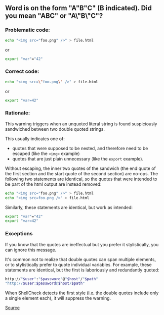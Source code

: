 ##  Word is on the form "A"B"C" (B indicated). Did you mean "ABC" or "A\\"B\\"C"?

### Problematic code:

```sh
echo "<img src="foo.png" />" > file.html
```

or

```sh
export "var"="42"
```

### Correct code:

```sh
echo "<img src=\"foo.png\" />" > file.html
```

or

```sh
export "var=42"
```


### Rationale:

This warning triggers when an unquoted literal string is found suspiciously sandwiched between two double quoted strings.

This usually indicates one of:

- quotes that were supposed to be nested, and therefore need to be escaped (like the `<img>` example)
- quotes that are just plain unnecessary (like the `export` example).

Without escaping, the inner two quotes of the sandwich (the end quote of the first section and the start quote of the second section) are no-ops. The following two statements are identical, so the quotes that were intended to be part of the html output are instead removed:

```sh
echo "<img src="foo.png" />" > file.html
echo "<img src=foo.png />" > file.html
```

Similarly, these statements are identical, but work as intended:

```sh
export "var"="42"
export "var=42"
```

### Exceptions

If you know that the quotes are ineffectual but you prefer it stylistically, you can ignore this message.

It's common not to realize that double quotes can span multiple elements, or to stylistically prefer to quote individual variables. For example, these statements are identical, but the first is laboriously and redundantly quoted:

```sh
http://"$user":"$password"@"$host"/"$path"
"http://$user:$password@$host/$path"
```

When ShellCheck detects the first style (i.e. the double quotes include only a single element each), it will suppress the warning.

[Source](https://github.com/koalaman/shellcheck/wiki/SC2140)

